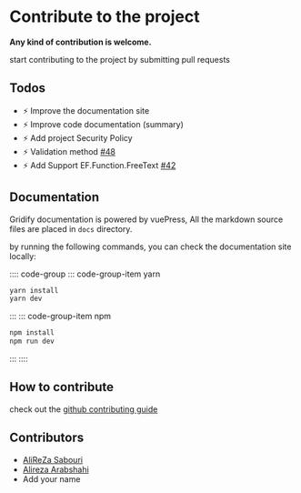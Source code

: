 # Contribute to the project

**Any kind of contribution is welcome.**

start contributing to the project by submitting pull requests

## Todos

-  :zap: Improve the documentation site
-  :zap: Improve code documentation (summary)
-  :zap: Add project Security Policy
-  :zap: Validation method [#48](https://github.com/alirezanet/Gridify/issues/48)
-  :zap: Add Support EF.Function.FreeText [#42](https://github.com/alirezanet/Gridify/issues/42)

## Documentation

Gridify documentation is powered by vuePress,
All the markdown source files are placed in `docs` directory.

by running the following commands, you can check the documentation site locally:

:::: code-group
::: code-group-item yarn

```cmd
yarn install
yarn dev
```

:::
::: code-group-item npm

```cmd
npm install
npm run dev
```

:::
::::

## How to contribute

check out the [github contributing guide](https://git-scm.com/book/en/v2/GitHub-Contributing-to-a-Project)

## Contributors

-  [AliReZa Sabouri](https://github.com/alirezanet)
-  [Alireza Arabshahi](https://github.com/AlirezaArabshahi)
-  Add your name
